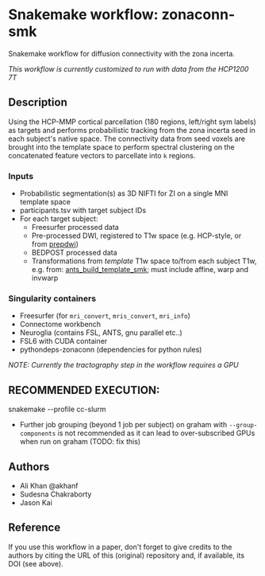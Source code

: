 # Snakemake workflow: zonaconn-smk
Snakemake workflow for diffusion connectivity with the zona 
incerta. 

_This workflow is currently customized to run with data from the HCP1200 7T_

## Description
Using the HCP-MMP cortical parcellation (180 regions, left/right sym labels) 
as targets and performs probabilistic tracking from the zona incerta seed in 
each subject's native space. The connectivity data from seed voxels are brought
into the template space to perform spectral clustering on the concatenated 
feature vectors to parcellate into `k` regions.

<!-- To be updated -->
### Inputs
- Probabilistic segmentation(s) as 3D NIFTI for ZI on a single MNI template 
space
- participants.tsv with target subject IDs
- For each target subject:
  - Freesurfer processed data
  - Pre-processed DWI, registered to T1w space 
  (e.g. HCP-style, or from [prepdwi](https://github.com/khanlab/prepdwi))
  - BEDPOST processed data 
  - Transformations from *template* T1w space to/from each subject T1w, e.g. 
  from: 
  [ants_build_template_smk](https://github.com/akhanf/ants_build_template_smk);
  must include affine, warp and invwarp

### Singularity containers
 - Freesurfer (for `mri_convert`, `mris_convert`, `mri_info`)
 - Connectome workbench
 - Neuroglia (contains FSL, ANTS, gnu parallel etc..)
 - FSL6 with CUDA container
 - pythondeps-zonaconn (dependencies for python rules) 

_NOTE: Currently the tractography step in the workflow requires a GPU_
 

## RECOMMENDED EXECUTION: 
snakemake --profile cc-slurm

 - Further job grouping (beyond 1 job per subject) on graham with 
 `--group-components` is not recommended as it can lead to 
 over-subscribed GPUs when run on graham (TODO: fix this)

 <!-- ## Tractmap processing
 Click the toggle to see recommendations for processing data on Graham (via
 Digital Alliance).
 <details>
 <summary>Recommendations</summary>
 Processing is best done using local scratch <code>$SLURM_TMPDIR</code> since 
 it is very I/O intensive. Since there isn't an easy way to achieve this 
 built-in to snakemake, another job script has been created that copies the 
 data to local scratch, runs snakemake to generate a single subject's 
 tractmaps, then copies that data back before the job finishes.
 
 <h3>Pre-requisites</h3>
 This requires <a href="https://github.com/pvandyken/kslurm"><code>kslurm
 </code></a> to be installed. You can do this by pasting the following in a
 terminal:

 <pre><code>curl -sSL https://raw.githubusercontent.com/pvandyken/kslurm/master/install_kslurm.py | python -</code></pre>

 <h3>Steps</h3>
 1. All processing up to tract maps is complete. 

 <pre><code>#this command does a dry-run to see if any jobs need to be run still
     snakemake --omit-from resample_clus_seed -npr

     #this will run all the jobs to complete processing before tractmaps
     snakemake --omit-from resample_clus_seed --profile cc-slurm</code></pre>

 2. The <code>results/tractmap</code> folder for a subject should be empty before submitting any new tractmap jobs.

 To run tract maps for one subject (e.g. sub-100307) you can use:
 <pre><code>kbatch 3:00 8 32G gpu -a ctb-akhanf_cpu . ./job_tractmaps sub-100307
</code></pre>

 To run on all subjects in a participants.tsv file, use:
 <pre><code>./submit_tractmaps config/participants.tsv</code></pre>
 </details>
 <br> -->

## Authors

* Ali Khan @akhanf 
* Sudesna Chakraborty
* Jason Kai

## Reference

If you use this workflow in a paper, don't forget to give credits to the 
authors by citing the URL of this (original) repository and, if available, 
its DOI (see above).